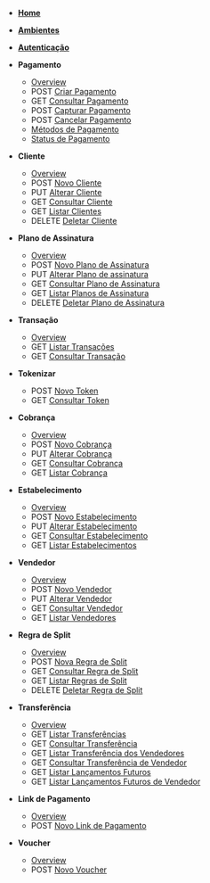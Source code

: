<!-- docs/pt-br/_sidebar.md -->
<!--* <span class="verb httpGET">GET</span> [Guia](pt-br/guide.md)-->

* [**Home**](/)
* [**Ambientes**](pt-br/environment.md)
* [**Autenticação**](pt-br/auth.md)

* **Pagamento**
    * [Overview](pt-br/payment?id=overview)
    * <span class="verb httpPOST">POST</span> [Criar Pagamento](pt-br/payment?id=criar-pagamento)
    * <span class="verb httpGET">GET</span> [Consultar Pagamento](pt-br/payment?id=consultar-pagamento-sonda)
    * <span class="verb httpPOST">POST</span> [Capturar Pagamento](pt-br/payment?id=capturar-pagamento)
    * <span class="verb httpPOST">POST</span> [Cancelar Pagamento](pt-br/payment?id=cancelar-pagamento)
    * [Métodos de Pagamento](pt-br/payment_methods?id=metodos-de-pagamento)
    * [Status de Pagamento](pt-br/payment_status?id=status-de-pagamento)
* **Cliente**
    * [Overview](pt-br/customer?id=overview)
    * <span class="verb httpPOST">POST</span> [Novo Cliente](pt-br/customer?id=novo-cliente)
    * <span class="verb httpPUT">PUT</span> [Alterar Cliente](pt-br/customer?id=alterar-cliente)
    * <span class="verb httpGET">GET</span> [Consultar Cliente](pt-br/customer?id=consultar-cliente)
    * <span class="verb httpGET">GET</span> [Listar Clientes](pt-br/customer?id=listar-clientes)
    * <span class="verb httpDELETE">DELETE</span> [Deletar Cliente](pt-br/customer?id=deletar-cliente)
* **Plano de Assinatura**
    * [Overview](pt-br/subscription_plan?id=overview)
    * <span class="verb httpPOST">POST</span> [Novo Plano de Assinatura](pt-br/subscription_plan?id=novo-plano-de-assinatura)
    * <span class="verb httpPUT">PUT</span> [Alterar Plano de assinatura](pt-br/subscription_plan?id=alterar-plano-de-assinatura)
    * <span class="verb httpGET">GET</span> [Consultar Plano de Assinatura](pt-br/subscription_plan?id=consultar-plano-de-assinatura)
    * <span class="verb httpGET">GET</span> [Listar Planos de Assinatura](pt-br/subscription_plan?id=listar-planos-de-assinatura)
    * <span class="verb httpDELETE">DELETE</span> [Deletar Plano de Assinatura](pt-br/subscription_plan?id=deletar-plano-de-assinatura)

* **Transação**
    * [Overview](pt-br/transaction?id=overview)
    * <span class="verb httpGET">GET</span> [Listar Transações](pt-br/transaction?id=listar-transações)
    * <span class="verb httpGET">GET</span> [Consultar Transação](pt-br/transaction?id=consultar-transação)
* **Tokenizar**
    * <span class="verb httpPOST">POST</span> [Novo Token](pt-br/token?id=novo-token)
    * <span class="verb httpGET">GET</span> [Consultar Token](pt-br/token?id=consultar-token)
* **Cobrança**
    * [Overview](pt-br/charge?id=overview)
    * <span class="verb httpPOST">POST</span> [Novo Cobrança](pt-br/charge?id=nova-cobrança)
    * <span class="verb httpPUT">PUT</span> [Alterar Cobrança](pt-br/charge?id=alterar-cobrança)
    * <span class="verb httpGET">GET</span> [Consultar Cobrança](pt-br/charge?id=consultar-cobrança)
    * <span class="verb httpGET">GET</span> [Listar Cobrança](pt-br/charge?id=listar-cobrança)
* **Estabelecimento**
    * [Overview](pt-br/merchant.md)
    * <span class="verb httpPOST">POST</span> [Novo Estabelecimento](pt-br/merchant?id=novo-estabelecimento)
    * <span class="verb httpPUT">PUT</span> [Alterar Estabelecimento](pt-br/merchant?id=alterar-estabelecimento)
    * <span class="verb httpGET">GET</span> [Consultar Estabelecimento](pt-br/merchant?id=consultar-estabelecimento)
    * <span class="verb httpGET">GET</span> [Listar Estabelecimentos](pt-br/merchant?id=listar-estabelecimentos)
* **Vendedor**
    * [Overview](pt-br/sellers?id=overview)
    * <span class="verb httpPOST">POST</span> [Novo Vendedor](pt-br/sellers?id=registrar-novo-vendedor)
    * <span class="verb httpPUT">PUT</span> [Alterar Vendedor](pt-br/sellers?id=alterar-vendedor)
    * <span class="verb httpGET">GET</span> [Consultar Vendedor](pt-br/sellers?id=consultar-vendedor)
    * <span class="verb httpGET">GET</span> [Listar Vendedores](pt-br/sellers?id=listar-vendedores)
* **Regra de Split**
    * [Overview](pt-br/splitrules?id=overview)
    * <span class="verb httpPOST">POST</span> [Nova Regra de Split](pt-br/splitrules?id=nova-regra-de-split)
    * <span class="verb httpGET">GET</span> [Consultar Regra de Split](pt-br/splitrules?id=consultar-regra-de-split)
    * <span class="verb httpGET">GET</span> [Listar Regras de Split](pt-br/splitrules?id=listar-regras-de-split)
    * <span class="verb httpDELETE">DELETE</span> [Deletar Regra de Split](pt-br/splitrules?id=deletar-regra-de-split)
* **Transferência**
    * [Overview](pt-br/transfers?id=overview)
    * <span class="verb httpGET">GET</span> [Listar Transferências](pt-br/transfers?id=listar-transferências)
    * <span class="verb httpGET">GET</span> [Consultar Transferência](pt-br/transfers?id=consultar-transferência)
    * <span class="verb httpGET">GET</span> [Listar Transferência dos Vendedores](pt-br/transfers?id=listar-transferência-dos-vendedores)
    * <span class="verb httpGET">GET</span> [Consultar Transferência de Vendedor](pt-br/transfers?id=consultar-transferência-de-vendedor)
    * <span class="verb httpGET">GET</span> [Listar Lançamentos Futuros](pt-br/future_transfers?id=listar-lançamentos-futuros)
    * <span class="verb httpGET">GET</span> [Listar Lançamentos Futuros de Vendedor](pt-br/future_transfers?id=listar-lançamentos-futuros-de-vendedor)
* **Link de Pagamento**
    * [Overview](pt-br/linkdepagamento?id=overview)
    * <span class="verb httpPOST">POST</span> [Novo Link de Pagamento](pt-br/linkdepagamento?id=novo-link-de-pagamento)
* **Voucher**
    * [Overview](pt-br/voucher?id=overview)
    * <span class="verb httpPOST">POST</span> [Novo Voucher](pt-br/voucher?id=novo-voucher)